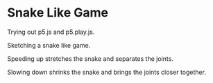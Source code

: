 # Snake Like Game
Trying out p5.js and p5.play.js.

Sketching a snake like game.

Speeding up stretches the snake and separates the joints.

Slowing down shrinks the snake and brings the joints closer together.
